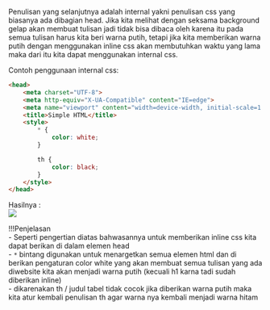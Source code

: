 Penulisan yang selanjutnya adalah internal yakni penulisan css yang biasanya ada dibagian head. Jika kita melihat dengan seksama background gelap akan membuat tulisan jadi tidak bisa dibaca oleh karena itu pada semua tulisan harus kita beri warna putih, tetapi jika kita memberikan warna putih dengan menggunakan inline css akan membutuhkan waktu yang lama maka dari itu kita dapat menggunakan internal css.

Contoh penggunaan internal css:  
  
```html title="home.html" hl_lines="6 7 8 9 10 11 12 13 14"
<head>
    <meta charset="UTF-8">
    <meta http-equiv="X-UA-Compatible" content="IE=edge">
    <meta name="viewport" content="width=device-width, initial-scale=1.0">
    <title>Simple HTML</title>
    <style>
        * {
            color: white;
        }

        th {
            color: black;
        }
    </style>
</head>
```  
  
Hasilnya :  
![](https://i.ibb.co/Tb5ys04/pkr15.png)
  
!!!Penjelasan  
    - Seperti pengertian diatas bahwasannya untuk memberikan inline css kita dapat berikan di dalam elemen head  
    - `*` bintang digunakan untuk menargetkan semua elemen html dan di berikan pengaturan color white yang akan membuat semua tulisan yang ada diwebsite kita akan menjadi warna putih (kecuali h1 karna tadi sudah diberikan inline)  
    - dikarenakan th / judul tabel tidak cocok jika diberikan warna putih maka kita atur kembali penulisan th agar warna nya kembali menjadi warna hitam  
